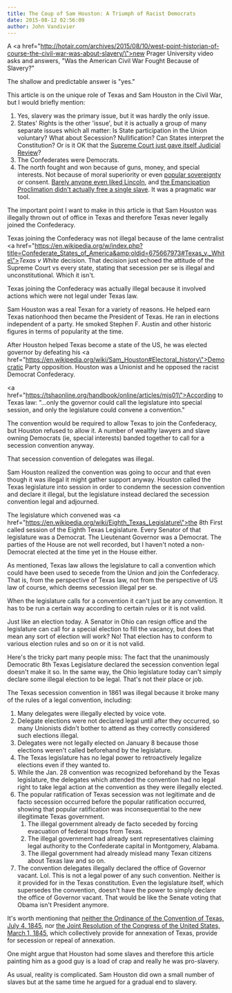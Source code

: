 ```yaml
---
title: The Coup of Sam Houston: A Triumph of Racist Democrats
date: 2015-08-12 02:56:09
author: John Vandivier
---
```




A <a href=\"http://hotair.com/archives/2015/08/10/west-point-historian-of-course-the-civil-war-was-about-slavery/\">new Prager University video</a> asks and answers, \"Was the American Civil War Fought Because of Slavery?\"

The shallow and predictable answer is \"yes.\"

This article is on the unique role of Texas and Sam Houston in the Civil War, but I would briefly mention:
<ol>
	<li>Yes, slavery was the primary issue, but it was hardly the only issue.</li>
	<li>States' Rights is the other 'issue', but it is actually a group of many separate issues which all matter: Is State participation in the Union voluntary? What about Secession? Nullification? Can States interpret the Constitution? Or is it OK that the <a href=\"https://en.wikipedia.org/wiki/Marbury_v._Madison\">Supreme Court just gave itself Judicial Review</a>?</li>
	<li>The Confederates were Democrats.</li>
	<li>The north fought and won because of guns, money, and special interests. Not because of moral superiority or even <a href=\"https://en.wikipedia.org/wiki/Popular_sovereignty#1850s\">popular sovereignty</a> or consent. <a href=\"http://www.civilwar.org/hallowed-ground-magazine/unpopular-mr-lincoln.html\">Barely anyone even liked Lincoln</a>, and <a href=\"http://www.civilwar.org/education/history/emancipation-150/10-facts.html\">the Emancipation Proclimation didn't actually free a single slave</a>. It was a pragmatic war tool.</li>
</ol>
The important point I want to make in this article is that Sam Houston was illegally thrown out of office in Texas and therefore Texas never legally joined the Confederacy.

Texas joining the Confederacy was not illegal because of the lame centralist <a href=\"https://en.wikipedia.org/w/index.php?title=Confederate_States_of_America&amp;oldid=675667973#Texas_v._White\"><em>Texas v White</em></a> decision. That decision just echoed the attitude of the Supreme Court vs every state, stating that secession per se is illegal and unconstitutional. Which it isn't.

Texas joining the Confederacy was actually illegal because it involved actions which were not legal under Texas law.

Sam Houston was a real Texan for a variety of reasons. He helped earn Texas nationhood then became the President of Texas. He ran in elections independent of a party. He smoked Stephen F. Austin and other historic figures in terms of popularity at the time.

After Houston helped Texas become a state of the US, he was elected governor by defeating his <a href=\"https://en.wikipedia.org/wiki/Sam_Houston#Electoral_history\">Democratic Party opposition</a>. Houston was a Unionist and he opposed the racist Democrat Confederacy.

<a href=\"https://tshaonline.org/handbook/online/articles/mjs01\">According to Texas law</a>: \"...only the governor could call the legislature into special session, and only the legislature could convene a convention.\"

The convention would be required to allow Texas to join the Confederacy, but Houston refused to allow it. A number of wealthy lawyers and slave owning Democrats (ie, special interests) banded together to call for a secession convention anyway.

That secession convention of delegates was illegal.

Sam Houston realized the convention was going to occur and that even though it was illegal it might gather support anyway. Houston called the Texas legislature into session in order to condemn the secession convention and declare it illegal, but the legislature instead declared the secession convention legal and adjourned.

The legislature which convened was <a href=\"https://en.wikipedia.org/wiki/Eighth_Texas_Legislature\">the 8th First called session of the Eighth Texas Legislature</a>. Every Senator of that legislature was a Democrat. The Lieutenant Governor was a Democrat. The parties of the House are not well recorded, but I haven't noted a non-Democrat elected at the time yet in the House either.

As mentioned, Texas law allows the legislature to call a convention which could have been used to secede from the Union and join the Confederacy. That is, from the perspective of Texas law, not from the perspective of US law of course, which deems secession illegal per se.

When the legislature calls for a convention it can't just be any convention. It has to be run a certain way according to certain rules or it is not valid.

Just like an election today. A Senator in Ohio can resign office and the legislature can call for a special election to fill the vacancy, but does that mean any sort of election will work? No! That election has to conform to various election rules and so on or it is not valid.

Here's the tricky part many people miss: The fact that the unanimously Democratic 8th Texas Legislature declared the secession convention legal doesn't make it so. In the same way, the Ohio legislature today can't simply declare some illegal election to be legal. That's not their place or job.

The Texas secession convention in 1861 was illegal because it broke many of the rules of a legal convention, including:
<ol>
	<li>Many delegates were illegally elected by voice vote.</li>
	<li>Delegate elections were not declared legal until after they occurred, so many Unionists didn't bother to attend as they correctly considered such elections illegal.</li>
	<li>Delegates were not legally elected on January 8 because those elections weren't called beforehand by the legislature.</li>
	<li>The Texas legislature has no legal power to retroactively legalize elections even if they wanted to.</li>
	<li>While the Jan. 28 convention was recognized beforehand by the Texas legislature, the delegates which attended the convention had no legal right to take legal action at the convention as they were illegally elected.</li>
	<li>The popular ratification of Texas secession was not legitimate and de facto secession occurred before the popular ratification occurred, showing that popular ratification was inconsequential to the new illegitimate Texas government.
<ol>
	<li>The illegal government already de facto seceded by forcing evacuation of federal troops from Texas.</li>
	<li>The illegal government had already sent representatives claiming legal authority to the Confederate capital in Montgomery, Alabama.</li>
	<li>The illegal government had already mislead many Texan citizens about Texas law and so on.</li>
</ol>
</li>
	<li>The convention delegates illegally declared the office of Governor vacant. Lol. This is not a legal power of any such convention. Neither is it provided for in the Texas constitution. Even the legislature itself, which supersedes the convention, doesn't have the power to simply declare the office of Governor vacant. That would be like the Senate voting that Obama isn't President anymore.</li>
</ol>
It's worth mentioning that <a href=\"http://avalon.law.yale.edu/19th_century/texan03.asp\">neither the Ordinance of the Convention of Texas, July 4, 1845</a>, nor <a href=\"http://avalon.law.yale.edu/19th_century/texan01.asp\">the Joint Resolution of the Congress of the United States, March 1, 1845</a>, which collectively provide for annexation of Texas, provide for secession or repeal of annexation.

One might argue that Houston had some slaves and therefore this article painting him as a good guy is a load of crap and really he was pro-slavery.

As usual, reality is complicated. Sam Houston did own a small number of slaves but at the same time he argued for a gradual end to slavery.